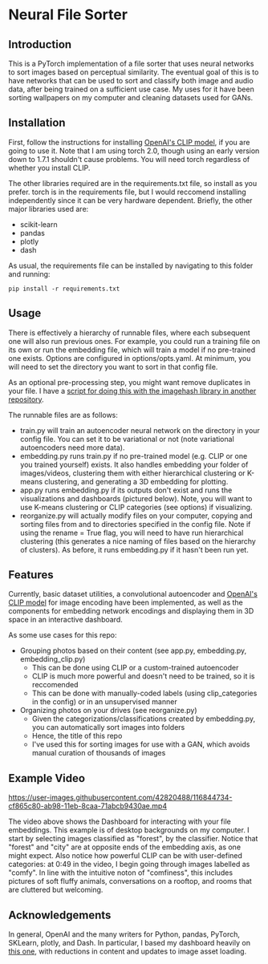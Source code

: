 # Neural File Sorter

## Introduction

This is a PyTorch implementation of a file sorter that uses neural networks to sort images based on perceptual similarity. The eventual goal of this is to have networks that can be used to sort and classify both image and audio data, after being trained on a sufficient use case. My uses for it have been sorting wallpapers on my computer and cleaning datasets used for GANs.

## Installation

First, follow the instructions for installing [OpenAI's CLIP model](https://github.com/openai/CLIP), if you are going to use it. Note that I am using torch 2.0, though using an early version down to 1.7.1 shouldn't cause problems. You will need torch regardless of whether you install CLIP.

The other libraries required are in the requirements.txt file, so install as you prefer. torch is in the requirements file, but I would reccomend installing independently since it can be very hardware dependent. Briefly, the other major libraries used are:

* scikit-learn
* pandas
* plotly
* dash

As usual, the requirements file can be installed by navigating to this folder and running:

```
pip install -r requirements.txt
```

## Usage

There is effectively a hierarchy of runnable files, where each subsequent one will also run previous ones. For example, you could run a training file on its own or run the embedding file, which will train a model if no pre-trained one exists. Options are configured in options/opts.yaml. At minimum, you will need to set the directory you want to sort in that config file.

As an optional pre-processing step, you might want remove duplicates in your file. I have a [script for doing this with the imagehash library in another repository](https://github.com/LumenPallidium/image-dataset-utils/blob/main/duplicate_remover.py). 

The runnable files are as follows:

* train.py will train an autoencoder neural network on the directory in your config file. You can set it to be variational or not (note variational autoencoders need more data).
* embedding.py runs train.py if no pre-trained model (e.g. CLIP or one you trained yourself) exists. It also handles embedding your folder of images/videos, clustering them with either hierarchical clustering or K-means clustering, and generating a 3D embedding for plotting. 
* app.py runs embedding.py if its outputs don't exist and runs the visualizations and dashboards (pictured below). Note, you will want to use K-means clustering or CLIP categories (see options) if visualizing.
* reorganize.py will actually modify files on your computer, copying and sorting files from and to directories specified in the config file. Note if using the rename = True flag, you will need to have run hierarchical clustering (this generates a nice naming of files based on the hierarchy of clusters). As before, it runs embedding.py if it hasn't been run yet.

## Features

Currently, basic dataset utilities, a convolutional autoencoder and [OpenAI's CLIP model](https://github.com/openai/CLIP) for image encoding have been implemented, as well as the components for embedding network encodings and displaying them in 3D space in an interactive dashboard.  

As some use cases for this repo:

- Grouping photos based on their content (see app.py, embedding.py, embedding_clip.py)
	- This can be done using CLIP or a custom-trained autoencoder
	- CLIP is much more powerful and doesn't need to be trained, so it is reccomended
	- This can be done with manually-coded labels (using clip_categories in the config) or in an unsupervised manner
- Organizing photos on your drives (see reorganize.py)
	- Given the categorizations/classifications created by embedding.py, you can automatically sort images into folders
	- Hence, the title of this repo
	- I've used this for sorting images for use with a GAN, which avoids manual curation of thousands of images

## Example Video

https://user-images.githubusercontent.com/42820488/116844734-cf865c80-ab98-11eb-8caa-71abcb9430ae.mp4

The video above shows the Dashboard for interacting with your file embeddings. This example is of desktop backgrounds on my computer. I start by selecting images classified as "forest", by the classifier. Notice that "forest" and "city" are at opposite ends of the embedding axis, as one might expect. Also notice how powerful CLIP can be with user-defined categories: at 0:49 in the video, I begin going through images labelled as "comfy". In line with the intuitive noton of "comfiness", this includes pictures of soft fluffy animals, conversations on a rooftop, and rooms that are cluttered but welcoming.

## Acknowledgements

In general, OpenAI and the many writers for Python, pandas, PyTorch, SKLearn, plotly, and Dash. In particular, I based my dashboard heavily on [this one](https://dash-gallery.plotly.host/dash-tsne/), with reductions in content and updates to image asset loading.



